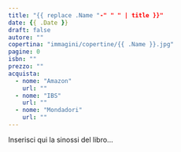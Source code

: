 ```yaml
---
title: "{{ replace .Name "-" " " | title }}"
date: {{ .Date }}
draft: false
autore: ""
copertina: "immagini/copertine/{{ .Name }}.jpg"
pagine: 0
isbn: ""
prezzo: ""
acquista:
  - nome: "Amazon"
    url: ""
  - nome: "IBS"
    url: ""
  - nome: "Mondadori"
    url: ""
---
```


Inserisci qui la sinossi del libro...